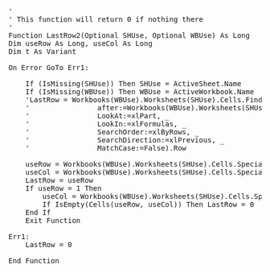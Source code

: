 <pre>
'
' This function will return 0 if nothing there
'
Function LastRow2(Optional SHUse, Optional WBUse) As Long
Dim useRow As Long, useCol As Long
Dim t As Variant

On Error GoTo Err1:

    If (IsMissing(SHUse)) Then SHUse = ActiveSheet.Name
    If (IsMissing(WBUse)) Then WBUse = ActiveWorkbook.Name
    'LastRow = Workbooks(WBUse).Worksheets(SHUse).Cells.Find(What:="*", _
    '                after:=Workbooks(WBUse).Worksheets(SHUse).Cells(1, 1), _
    '                LookAt:=xlPart, _
    '                LookIn:=xlFormulas, _
    '                SearchOrder:=xlByRows, _
    '                SearchDirection:=xlPrevious, _
    '                MatchCase:=False).Row
    
    useRow = Workbooks(WBUse).Worksheets(SHUse).Cells.SpecialCells(xlCellTypeLastCell).Row
    useCol = Workbooks(WBUse).Worksheets(SHUse).Cells.SpecialCells(xlCellTypeLastCell).Column
    LastRow = useRow
    If useRow = 1 Then
        useCol = Workbooks(WBUse).Worksheets(SHUse).Cells.SpecialCells(xlCellTypeLastCell).Column
        If IsEmpty(Cells(useRow, useCol)) Then LastRow = 0
    End If
    Exit Function

Err1:
    LastRow = 0
    
End Function
</pre>
